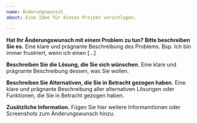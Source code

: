 ```yaml
---
name: Änderungswunsch
about: Eine Idee für dieses Projekt vorschlagen.

---
```


**Hat Ihr Änderungswunsch mit einem Problem zu tun? Bitte beschreiben Sie es.**
Eine klare und prägnante Beschreibung des Problems. Bsp. Ich bin immer frustriert, wenn ich einen [...]

**Beschreiben Sie die Lösung, die Sie sich wünschen.**
Eine klare und prägnante Beschreibung dessen, was Sie wollen.

**Beschreiben Sie Alternativen, die Sie in Betracht gezogen haben.**
Eine klare und prägnante Beschreibung aller alternativen Lösungen oder Funktionen, die Sie in Betracht gezogen haben.

**Zusätzliche Information.**
Fügen Sie hier weitere Informamtionen oder Screenshots zum Änderungswunsch hinzu.
